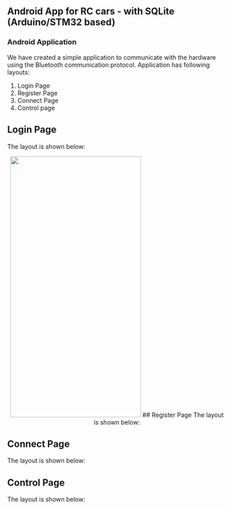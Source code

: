 ## Android App for RC cars - with SQLite (Arduino/STM32 based)

### Android Application

We have created a simple application to communicate with the hardware using the Bluetooth communication protocol.
Application has following layouts:
1. Login Page
2. Register Page
3. Connect Page
4. Control page

## Login Page
The layout is shown below:
<p align="center">
<img src="https://github.com/Indir99/Android-App-for-RC-car-control
/blob/master/images/Login-page.jpg" width="300" height="600" />
</[>
## Register Page
The layout is shown below:

## Connect Page
The layout is shown below:

## Control Page
The layout is shown below:
